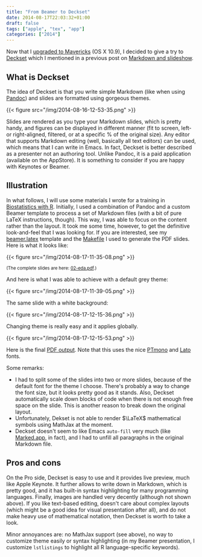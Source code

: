 ```yaml
---
title: "From Beamer to Deckset"
date: 2014-08-17T22:03:32+01:00
draft: false
tags: ["apple", "tex", "app"]
categories: ["2014"]
---
```


Now that I [upgraded to Mavericks](/post/os-x-mavericks) (OS X 10.9), I decided to give a try to [Deckset](http://decksetapp.com) which I mentioned in a previous post on [Markdown and slideshow](/post/markdown-and-slideshow).

## What is Deckset

The idea of Deckset is that you write simple Markdown (like when using [Pandoc](http://johnmacfarlane.net/pandoc/)) and slides are formatted using gorgeous themes.

{{< figure src="/img/2014-08-16-12-53-35.png" >}}

Slides are rendered as you type your Markdown slides, which is pretty handy, and figures can be displayed in different manner (fit to screen, left- or right-aligned, filtered, or at a specific % of the original size). Any editor that supports Markdown editing (well, basically all text editors) can be used, which means that I can write in Emacs. In fact, Deckset is better described as a presenter not an authoring tool. Unlike Pandoc, it is a paid application (available on the AppStore). It is something to consider if you are happy with Keynotes or Beamer.

## Illustration

In what follows, I will use some materials I wrote for a training in [Biostatistics with R](/cours/2012_biomed/). Initially, I used a combination of Pandoc and a custom Beamer template to process a set of Markdown files (with a bit of pure LaTeX instructions, though). This way, I was able to focus on the content rather than the layout. It took me some time, however, to get the definitive look-and-feel that I was looking for. If you are interested, see my [beamer.latex](/pub/beamer.latex) template and the [Makefile](/pub/Makefile) I used to generate the PDF slides. Here is what it looks like:

{{< figure src="/img/2014-08-17-11-35-08.png" >}}

<small>(The complete slides are here: [02-eda.pdf](/cours/2012_biomed/02-eda.pdf).)</small>

And here is what I was able to achieve with a default grey theme:

{{< figure src="/img/2014-08-17-11-39-05.png" >}}

The same slide with a white background:

{{< figure src="/img/2014-08-17-12-15-36.png" >}}

Changing theme is really easy and it applies globally.

{{< figure src="/img/2014-08-17-12-15-53.png" >}}

Here is the final [PDF output](http://aliquote.org/pub/slides.pdf). Note that this uses the nice [PTmono](https://www.google.com/fonts/specimen/PT+Mono) and [Lato](https://www.google.com/fonts/specimen/Lato) fonts.

Some remarks:

- I had to split some of the slides into two or more slides, because of the default font for the theme I choose. There's probably a way to change the font size, but it looks pretty good as it stands. Also, Deckset automatically scale down blocks of code when there is not enough free space on the slide. This is another reason to break down the original layout.
- Unfortunately, Dekset is not able to render $\LaTeX$ mathematical symbols using MathJax at the moment.
- Deckset doesn't seem to like Emacs `auto-fill` very much (like [Marked.app](http://marked2app.com), in fact), and I had to unfill all paragraphs in the original Markdown file.


## Pros and cons

On the Pro side, Deckset is easy to use and it provides live preview, much like Apple Keynote. It further allows to write down in Markdown, which is pretty good, and it has built-in syntax highlighting for many programming languages. Finally, images are handled very decently (although not shown above). If you like text-based editing, doesn't care about complex layouts (which might be a good idea for visual presentation after all), and do not make heavy use of mathematical notation, then Deckset is worth to take a look.

Minor annoyances are: no MathJax support (see above), no way to customize theme easily or syntax highlighting (in my Beamer presentation, I customize `lstlistings` to highlight all R language-specific keywords).
